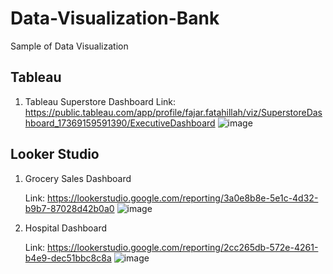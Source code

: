 # Data-Visualization-Bank
Sample of Data Visualization

## Tableau
1. Tableau Superstore Dashboard
   Link: https://public.tableau.com/app/profile/fajar.fatahillah/viz/SuperstoreDashboard_17369159591390/ExecutiveDashboard
   ![image](https://github.com/user-attachments/assets/433cf830-8973-4532-a801-70ec36f718d0)

## Looker Studio
1. Grocery Sales Dashboard
   
   Link: https://lookerstudio.google.com/reporting/3a0e8b8e-5e1c-4d32-b9b7-87028d42b0a0
   ![image](https://github.com/user-attachments/assets/f1a04caa-77e9-4d7d-b82f-e6e3f67d9167)

2. Hospital Dashboard
   
   Link: https://lookerstudio.google.com/reporting/2cc265db-572e-4261-b4e9-dec51bbc8c8a
   ![image](https://github.com/user-attachments/assets/5c36ab46-b2a1-4f58-9713-19c7824a62b6)


   
